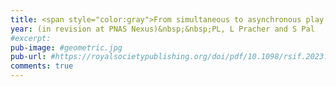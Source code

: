 ```yaml
---
title: <span style="color:gray">From simultaneous to asynchronous play in direct reciprocity</span>
year: (in revision at PNAS Nexus)&nbsp;&nbsp;PL, L Pracher and S Pal
#excerpt:
pub-image: #geometric.jpg
pub-url: #https://royalsocietypublishing.org/doi/pdf/10.1098/rsif.2023.0460
comments: true
---
```



